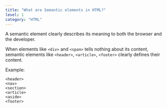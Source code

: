 ```yaml
---
title: "What are Semantic elements in HTML?"
level: 1
category: "HTML"
---
```


A semantic element clearly describes its meaning to both the browser and the developer.

When elements like `<div>` and `<span>` tells nothing about its content, semantic elements like `<header>`, `<article>`, `<footer>` clearly defines their content. 

Example:
```
<header>
<nav>
<section>
<article>
<aside>
<footer>
```

